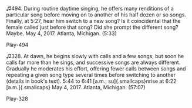 ♫494. During routine daytime singing, he offers many renditions of a
particular song before moving on to another of his half dozen or so
songs. Finally, at 5:27, hear him switch to a new song? Is it
coincidental that the female called just before that song? Did she
prompt the different song? Maybe. May 4, 2017. Atlanta, Michigan. (5:33)

Play-494

♫328. At dawn, he begins slowly with calls and a few songs, but soon he
calls far more than he sings, and successive songs are always different.
Gradually he moderates his effort, offering fewer calls between songs
and repeating a given song type several times before switching to
another (details in book's text). 5:44 to 6:41 [a.m.;
su]{.smallcaps}nrise at 6:22 [a.m.]{.smallcaps} May 4, 2017. Atlanta,
Michigan. (57:07)

Play-328


